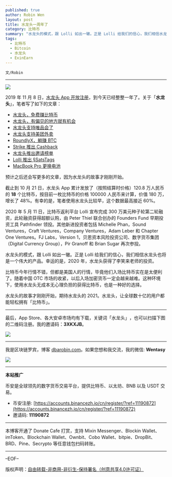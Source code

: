 ```yaml
---
published: true
author: Robin Wen
layout: post
title: 水龙头一周年了
category: 比特币
summary: "水龙头的模式，跟 Lolli 如出一辙。正是 Lolli 给我们的信心，我们相信水龙头也将是一个伟大的产品。幸运的是，2020 年，水龙头获得了李笑来老师的投资。比特币今年行情不错，但都是美国人的行情，毕竟他们入场比特币实在是太便利了。随着中国 OTC 市场的收紧，以后入场加密货币一定会越来越难。这种环境下，使用水龙头无成本无心理负担的获得比特币，也是一种好的选择。水龙头的故事才刚刚开始，期待水龙头的 2021。"
tags:
  - 比特币
  - Bitcoin
  - 水龙头
  - ExinEarn
---
```


`文/Robin`

***

![](https://cdn.dbarobin.com/kkiyvri.png)

2019 年 11 月 8 日，[水龙头 App 开放注册](https://mp.weixin.qq.com/s/_koGHpAYdA3WxKhui2-CIw)，到今天已经整整一年了。关于「**水龙头**」，笔者写了如下的文章：

* [水龙头，免费赚比特币](https://dbarobin.com/2020/04/30/exinearn-bitcoin/)
* [水龙头，有偏见的地方就有机会](https://dbarobin.com/2020/07/21/exinearn/)
* [水龙头支持唯品会了](https://dbarobin.com/2020/07/22/exinearn-vip/)
* [水龙头支持美团外卖](https://dbarobin.com/2020/08/05/exinearn-meituan/)
* [RoundlyX，躺赚 BTC](https://dbarobin.com/2020/08/17/roundlyx/)
* [Strike 推出 Cashback](https://dbarobin.com/2020/08/24/cashback/)
* [水龙头推出邀请榜单](https://dbarobin.com/2020/09/22/exinearn-invite/)
* [Lolli 推出 §SatsTags](https://dbarobin.com/2020/10/21/lolli/)
* [MacBook Pro 更换电池](https://dbarobin.com/2020/10/28/battery/)

预计之后还会写更多的文章，因为水龙头的故事才刚刚开始。

截止到 10 月 21 日，水龙头 App 累计发放了（按照结算时价格）120.8 万人民币的 **18** 个比特币，按目前一枚比特币的价格 100000 人民币来计算，价值 180 万，增长了 48%。有幸的是，笔者使用水龙头比较早，这个数据最高接近 60%。

2020 年 5 月 11 日，比特币返利平台 Lolli 宣布完成 300 万美元种子轮第二轮融资，此轮融资获得超额认购，由 Peter Thiel 联合创办的 Founders Fund 早期投资工具 Pathfinder 领投。其他新进投资者包括 Michelle Phan，Sound Ventures，Craft Ventures，Company Ventures，Adam Leber 和 Chapter One Ventures。FJ Labs，Version 1，贝恩资本风险投资公司、数字货币集团（Digital Currency Group），Pir Granoff 和 Brian Sugar 再次参投。

水龙头的模式，跟 Lolli 如出一辙。正是 Lolli 给我们的信心，我们相信水龙头也将是一个伟大的产品。幸运的是，2020 年，水龙头获得了李笑来老师的投资。

比特币今年行情不错，但都是美国人的行情，毕竟他们入场比特币实在是太便利了。随着中国 OTC 市场的收紧，以后入场加密货币一定会越来越难。这种环境下，使用水龙头无成本无心理负担的获得比特币，也是一种好的选择。

水龙头的故事才刚刚开始，期待水龙头的 2021。水龙头，让全球数十亿的用户都能轻松拥有「比特币」。

***

最后，App Store、各大安卓市场均有下载，关键词「水龙头」​，也可以扫描​下图的二维码注册。​我的邀请码：**3XKXJB**。​

![](https://cdn.dbarobin.com/kwdjijt.png)


***

我是区块链罗宾，博客 [dbarobin.com](https://dbarobin.com/)。如果您想和我交流，我的微信: **Wentasy**

![](https://cdn.dbarobin.com/v4yywe2.png)

***

**本站推广**

币安是全球领先的数字货币交易平台，提供比特币、以太坊、BNB 以及 USDT 交易。

* 币安注册: [https://accounts.binancezh.io/cn/register/?ref=11190872](https://accounts.binancezh.io/cn/register/?ref=11190872)
* 邀请码: **11190872**

***

本博客开通了 Donate Cafe 打赏，支持 Mixin Messenger、Blockin Wallet、imToken、Blockchain Wallet、Ownbit、Cobo Wallet、bitpie、DropBit、BRD、Pine、Secrypto 等任意钱包扫码转账。

<center>
    <div class="--donate-button"
         data-button-id="f8b9df0d-af9a-460d-8258-d3f435445075"
    ></div>
</center>

***

–EOF–

版权声明：[自由转载-非商用-非衍生-保持署名（创意共享4.0许可证）](http://creativecommons.org/licenses/by-nc-nd/4.0/deed.zh)